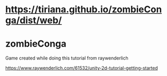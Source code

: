 # https://tiriana.github.io/zombieConga/dist/web/

# zombieConga
Game created while doing this tutorial from raywenderlich

https://www.raywenderlich.com/61532/unity-2d-tutorial-getting-started
